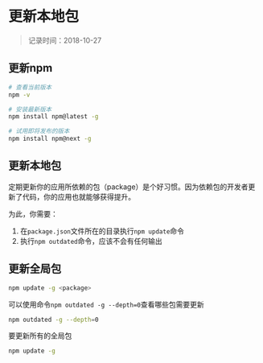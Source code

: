 # 更新本地包
> 记录时间：2018-10-27


## 更新npm

```sh
# 查看当前版本
npm -v

# 安装最新版本
npm install npm@latest -g

# 试用即将发布的版本
npm install npm@next -g
```

## 更新本地包

定期更新你的应用所依赖的包（package）是个好习惯。因为依赖包的开发者更新了代码，你的应用也就能够获得提升。

为此，你需要：

1. 在`package.json`文件所在的目录执行`npm update`命令
2. 执行`npm outdated`命令，应该不会有任何输出

## 更新全局包

```sh
npm update -g <package>
```

可以使用命令`npm outdated -g --depth=0`查看哪些包需要更新
```sh
npm outdated -g --depth=0
```

要更新所有的全局包
```sh
npm update -g
```
